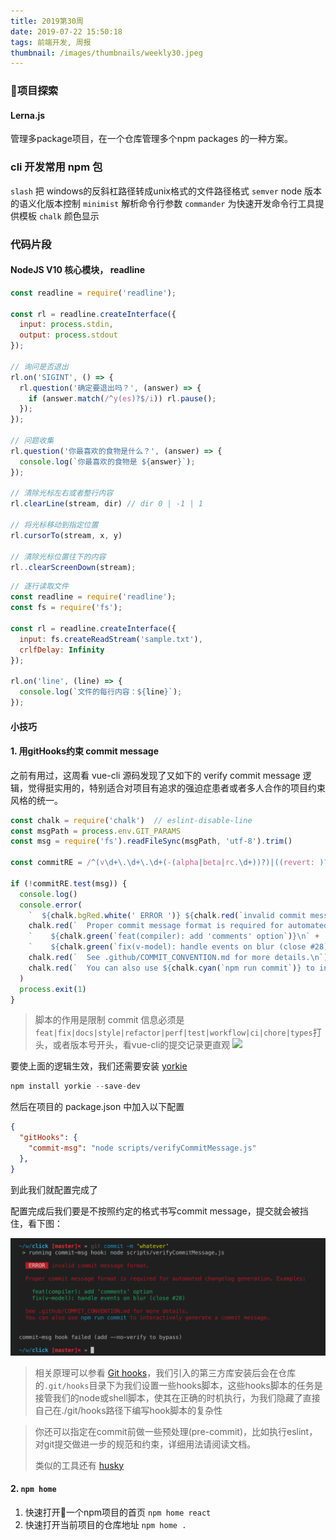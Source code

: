 ```yaml
---
title: 2019第30周
date: 2019-07-22 15:50:18
tags: 前端开发, 周报
thumbnail: /images/thumbnails/weekly30.jpeg
---
```


### 项目探索

#### Lerna.js
管理多package项目，在一个仓库管理多个npm packages 的一种方案。

### cli 开发常用 npm 包
`slash` 把 windows的反斜杠路径转成unix格式的文件路径格式
`semver` node 版本的语义化版本控制
`minimist` 解析命令行参数
`commander` 为快速开发命令行工具提供模板
`chalk` 颜色显示

### 代码片段
#### NodeJS V10 核心模块， readline
```javascript
const readline = require('readline');

const rl = readline.createInterface({
  input: process.stdin,
  output: process.stdout
});

// 询问是否退出
rl.on('SIGINT', () => {
  rl.question('确定要退出吗？', (answer) => {
    if (answer.match(/^y(es)?$/i)) rl.pause();
  });
});

// 问题收集
rl.question('你最喜欢的食物是什么？', (answer) => {
  console.log(`你最喜欢的食物是 ${answer}`);
});

// 清除光标左右或者整行内容
rl.clearLine(stream, dir) // dir 0 | -1 | 1

// 将光标移动到指定位置
rl.cursorTo(stream, x, y)

// 清除光标位置往下的内容
rl..clearScreenDown(stream);

```

```javascript
// 逐行读取文件
const readline = require('readline');
const fs = require('fs');

const rl = readline.createInterface({
  input: fs.createReadStream('sample.txt'),
  crlfDelay: Infinity
});

rl.on('line', (line) => {
  console.log(`文件的每行内容：${line}`);
});
```


#### 小技巧
#### 1. 用gitHooks约束 commit message
之前有用过，这周看 vue-cli 源码发现了又如下的 verify commit message 逻辑，觉得挺实用的，特别适合对项目有追求的强迫症患者或者多人合作的项目约束风格的统一。
```javascript
const chalk = require('chalk')  // eslint-disable-line
const msgPath = process.env.GIT_PARAMS
const msg = require('fs').readFileSync(msgPath, 'utf-8').trim()

const commitRE = /^(v\d+\.\d+\.\d+(-(alpha|beta|rc.\d+))?)|((revert: )?(feat|fix|docs|style|refactor|perf|test|workflow|ci|chore|types)(\(.+\))?!?: .{1,50})/

if (!commitRE.test(msg)) {
  console.log()
  console.error(
    `  ${chalk.bgRed.white(' ERROR ')} ${chalk.red(`invalid commit message format.`)}\n\n` +
    chalk.red(`  Proper commit message format is required for automated changelog generation. Examples:\n\n`) +
    `    ${chalk.green(`feat(compiler): add 'comments' option`)}\n` +
    `    ${chalk.green(`fix(v-model): handle events on blur (close #28)`)}\n\n` +
    chalk.red(`  See .github/COMMIT_CONVENTION.md for more details.\n`) +
    chalk.red(`  You can also use ${chalk.cyan(`npm run commit`)} to interactively generate a commit message.\n`)
  )
  process.exit(1)
}
```
> 脚本的作用是限制 commit 信息必须是 `feat|fix|docs|style|refactor|perf|test|workflow|ci|chore|types`打头，或者版本号开头，看vue-cli的提交记录更直观
![](https://user-images.githubusercontent.com/8393757/61620810-2c56a280-aca4-11e9-94e1-23214ea6e19d.png)

要使上面的逻辑生效，我们还需要安装 [yorkie](https://github.com/yyx990803/yorkie)
```javascript
npm install yorkie --save-dev
```
然后在项目的 package.json 中加入以下配置
```json
{
  "gitHooks": {
    "commit-msg": "node scripts/verifyCommitMessage.js"
  },
}
```

到此我们就配置完成了

配置完成后我们要是不按照约定的格式书写commit message，提交就会被挡住，看下图：

![image-20190722164648837](../images/image-20190722164648837.png)

> 相关原理可以参看 [Git hooks](https://git-scm.com/book/zh/v2/%E8%87%AA%E5%AE%9A%E4%B9%89-Git-Git-%E9%92%A9%E5%AD%90)，我们引入的第三方库安装后会在仓库的`.git/hooks`目录下为我们设置一些hooks脚本，这些hooks脚本的任务是接管我们的node或shell脚本，使其在正确的时机执行，为我们隐藏了直接自己在./git/hooks路径下编写hook脚本的复杂性

> 你还可以指定在commit前做一些预处理(pre-commit)，比如执行eslint，对git提交做进一步的规范和约束，详细用法请阅读文档。
>
> 类似的工具还有 [husky](https://github.com/typicode/husky)

#### 2. `npm home`
1. 快速打开一个npm项目的首页 `npm home react`
2. 快速打开当前项目的仓库地址  `npm home .`
